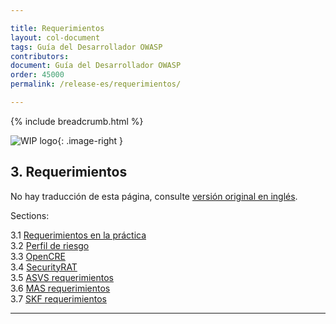 ```yaml
---

title: Requerimientos
layout: col-document
tags: Guía del Desarrollador OWASP
contributors:
document: Guía del Desarrollador OWASP
order: 45000
permalink: /release-es/requerimientos/

---
```


{% include breadcrumb.html %}

<style type="text/css">
.image-right {
  height: 180px;
  display: block;
  margin-left: auto;
  margin-right: auto;
  float: right;
}
</style>

![WIP logo](../../assets/images/dg_wip.png "Trabajo en curso"){: .image-right }

## 3. Requerimientos

No hay traducción de esta página, consulte [versión original en inglés][release0500].

Sections:

3.1 [Requerimientos en la práctica](01-requirements.md)  
3.2 [Perfil de riesgo](02-risk.md)  
3.3 [OpenCRE](03-opencre.md)  
3.4 [SecurityRAT](04-security-rat.md)  
3.5 [ASVS requerimientos](05-asvs.md)  
3.6 [MAS requerimientos](06-mas.md)  
3.7 [SKF requerimientos](07-skf.md)  

----

[release0500]: https://github.com/OWASP/www-project-developer-guide/blob/main/release/05-requirements/toc.md
